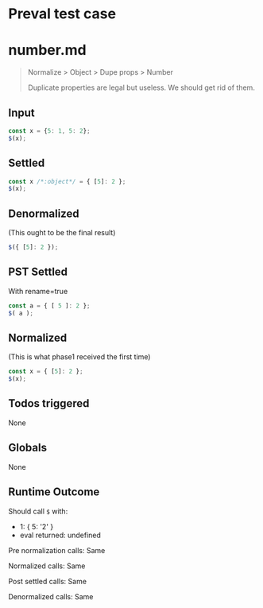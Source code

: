 # Preval test case

# number.md

> Normalize > Object > Dupe props > Number
>
> Duplicate properties are legal but useless. We should get rid of them.

## Input

`````js filename=intro
const x = {5: 1, 5: 2};
$(x);
`````


## Settled


`````js filename=intro
const x /*:object*/ = { [5]: 2 };
$(x);
`````


## Denormalized
(This ought to be the final result)

`````js filename=intro
$({ [5]: 2 });
`````


## PST Settled
With rename=true

`````js filename=intro
const a = { [ 5 ]: 2 };
$( a );
`````


## Normalized
(This is what phase1 received the first time)

`````js filename=intro
const x = { [5]: 2 };
$(x);
`````


## Todos triggered


None


## Globals


None


## Runtime Outcome


Should call `$` with:
 - 1: { 5: '2' }
 - eval returned: undefined

Pre normalization calls: Same

Normalized calls: Same

Post settled calls: Same

Denormalized calls: Same
